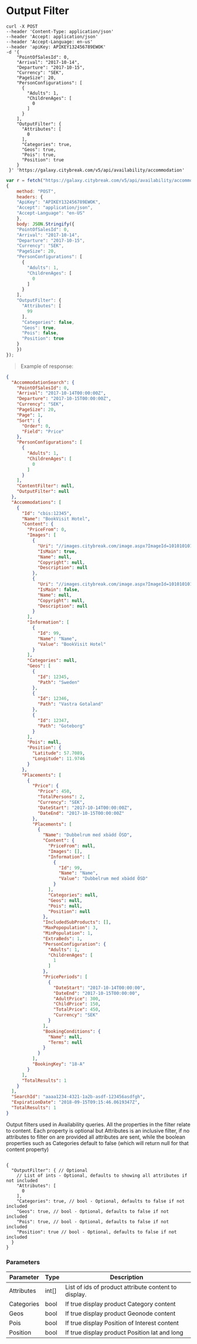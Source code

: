 # Output Filter

```shell
curl -X POST 
--header 'Content-Type: application/json' 
--header 'Accept: application/json' 
--header 'Accept-Language: en-us' 
--header 'apiKey: APIKEY132456789EWOK' 
-d '{
    "PointOfSalesId": 0,
    "Arrival": "2017-10-14",
    "Departure": "2017-10-15",
    "Currency": "SEK",
    "PageSize": 20,
    "PersonConfigurations": [
      {
        "Adults": 1,
        "ChildrenAges": [
          0
        ] 
      }
    ],
    "OutputFilter": { 
      "Attributes": [
        0
      ],
      "Categories": true,
      "Geos": true,
      "Pois": true,
      "Position": true
    }
 }' 'https://galaxy.citybreak.com/v5/api/availability/accommodation'
```

```javascript
var r = fetch("https://galaxy.citybreak.com/v5/api/availability/accommodation",
{
	method: "POST",
	headers: {
    "ApiKey": "APIKEY132456789EWOK",
    "Accept": "application/json",
    "Accept-Language": "en-US"
	},
	body: JSON.Stringify({
    "PointOfSalesId": 0,
    "Arrival": "2017-10-14",
    "Departure": "2017-10-15",
    "Currency": "SEK",
    "PageSize": 20,
    "PersonConfigurations": [
      {
        "Adults": 1,
        "ChildrenAges": [
          0
        ] 
      }
    ],
    "OutputFilter": { 
      "Attributes": [
        99
      ],
      "Categories": false,
      "Geos": true,
      "Pois": false,
      "Position": true
    }
	})  
});
```

> Example of response:

```json
{
  "AccommodationSearch": {
    "PointOfSalesId": 0,
    "Arrival": "2017-10-14T00:00:00Z",
    "Departure": "2017-10-15T00:00:00Z",
    "Currency": "SEK",
    "PageSize": 20,
    "Page": 1,
    "Sort": {
      "Order": 0,
      "Field": "Price"
    },
    "PersonConfigurations": [
      {
        "Adults": 1,
        "ChildrenAges": [
          0
        ]
      }
    ],
    "ContentFilter": null,
    "OutputFilter": null
  },
  "Accommodations": [
    {
      "Id": "cbis:12345",
      "Name": "BookVisit Hotel",
      "Content": {
        "PriceFrom": 0,
        "Images": [
          {
            "Uri": "//images.citybreak.com/image.aspx?ImageId=101010101",
            "IsMain": true,
            "Name": null,
            "Copyright": null,
            "Description": null
          },
          {
            "Uri": "//images.citybreak.com/image.aspx?ImageId=101010101",
            "IsMain": false,
            "Name": null,
            "Copyright": null,
            "Description": null
          }
        ],
        "Information": [
          {
            "Id": 99,
            "Name": "Name",
            "Value": "BookVisit Hotel"
          }
        ],
        "Categories": null,
        "Geos": [
          {
            "Id": 12345,
            "Path": "Sweden"
          },
          {
            "Id": 12346,
            "Path": "Vastra Gotaland"
          },
          {
            "Id": 12347,
            "Path": "Goteborg"
          }
        ],
        "Pois": null,
        "Position": {
          "Latitude": 57.7089,
          "Longitude": 11.9746
        }
      },
      "Placements": [
        {
          "Price": {
            "Price": 450,
            "TotalPersons": 2,
            "Currency": "SEK",
            "DateStart": "2017-10-14T00:00:00Z",
            "DateEnd": "2017-10-15T00:00:00Z"
          },
          "Placements": [
            {
              "Name": "Dubbelrum med xbädd ÖSD",
              "Content": {
                "PriceFrom": null,
                "Images": [],
                "Information": [
                  {
                    "Id": 99,
                    "Name": "Name",
                    "Value": "Dubbelrum med xbädd ÖSD"
                  }
                ],
                "Categories": null,
                "Geos": null,
                "Pois": null,
                "Position": null
              },
              "IncludedSubProducts": [],
              "MaxPopopulation": 3,
              "MinPopulation": 1,
              "ExtraBeds": 1,
              "PersonConfiguration": {
                "Adults": 1,
                "ChildrenAges": [
                  1
                ]
              },
              "PricePeriods": [
                {
                  "DateStart": "2017-10-14T00:00:00",
                  "DateEnd": "2017-10-15T00:00:00",
                  "AdultPrice": 300,
                  "ChildPrice": 150,
                  "TotalPrice": 450,
                  "Currency": "SEK"
                }
              ],
              "BookingConditions": {
                "Name": null,
                "Terms": null
              }
            }
          ],
          "BookingKey": "18-A"
        }
      ],
      "TotalResults": 1
    }
  ],
  "SearchId": "aaaa1234-4321-1a2b-asdf-123456asdfgh",
  "ExpirationDate": "2018-09-15T09:15:46.0619347Z",
  "TotalResults": 1
}
```

Output filters used in Availability queries. All the properties in the filter relate to content. Each property is optional but Attributes is an inclusive filter, if no attributes to filter on are provided all attributes are sent, while the boolean properties such as Categories default to false (which will return null for that content property)

<code class ="center-column">
{
  "OutputFilter": { // Optional
    // List of ints - Optional, defaults to showing all attributes if not included
    "Attributes": [ 
      0
    ],
    "Categories": true, // bool - Optional, defaults to false if not included
    "Geos": true, // bool - Optional, defaults to false if not included
    "Pois": true, // bool - Optional, defaults to false if not included
    "Position": true // bool - Optional, defaults to false if not included
  }
}
</code>

### Parameters

Parameter | Type | Description
--------- | ---- | -----------
Attributes | int[] | List of ids of product attribute content to display.
Categories | bool | If true display product Category content
Geos | bool | If true display product Geonode content
Pois | bool | If true display Position of Interest content
Position | bool | If true display product Position lat and long
